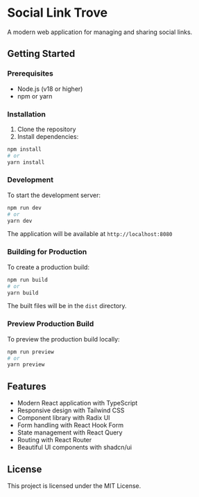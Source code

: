 # Social Link Trove

A modern web application for managing and sharing social links.

## Getting Started

### Prerequisites

- Node.js (v18 or higher)
- npm or yarn

### Installation

1. Clone the repository
2. Install dependencies:
```bash
npm install
# or
yarn install
```

### Development

To start the development server:

```bash
npm run dev
# or
yarn dev
```

The application will be available at `http://localhost:8080`

### Building for Production

To create a production build:

```bash
npm run build
# or
yarn build
```

The built files will be in the `dist` directory.

### Preview Production Build

To preview the production build locally:

```bash
npm run preview
# or
yarn preview
```

## Features

- Modern React application with TypeScript
- Responsive design with Tailwind CSS
- Component library with Radix UI
- Form handling with React Hook Form
- State management with React Query
- Routing with React Router
- Beautiful UI components with shadcn/ui

## License

This project is licensed under the MIT License.
